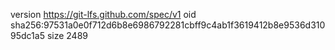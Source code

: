 version https://git-lfs.github.com/spec/v1
oid sha256:97531a0e0f712d6b8e6986792281cbff9c4ab1f3619412b8e9536d31095dc1a5
size 2489

